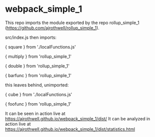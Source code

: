 # webpack_simple_1

This repo imports the module exported by the repo rollup_simple_1 (https://github.com/ajrothwell/rollup_simple_1).

src/index.js then imports:

{ square } from './localFunctions.js'

{ multiply } from 'rollup_simple_1'

{ double } from 'rollup_simple_1'

{ barfunc } from 'rollup_simple_1'

this leaves behind, unimported:

{ cube } from './localFunctions.js'

{ foofunc } from 'rollup_simple_1'

It can be seen in action live at https://ajrothwell.github.io/webpack_simple_1/dist/
It can be analyzed in action live at https://ajrothwell.github.io/webpack_simple_1/dist/statistics.html
